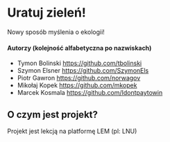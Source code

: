 
# Uratuj zieleń!
Nowy sposób myślenia o ekologii!

#### Autorzy (kolejność alfabetyczna po nazwiskach)

- Tymon Bolinski https://github.com/tbolinski
- Szymon Elsner https://github.com/SzymonEls
- Piotr Gawron https://github.com/norwagov
- Mikołaj Kopek https://github.com/mkopek
- Marcek Kosmala https://github.com/Idontpaytowin
## O czym jest projekt?

Projekt jest lekcją na platformę LEM (pl: LNU)


